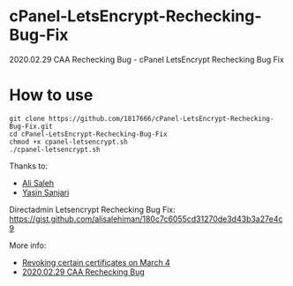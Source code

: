# cPanel-LetsEncrypt-Rechecking-Bug-Fix
2020.02.29 CAA Rechecking Bug - cPanel LetsEncrypt Rechecking Bug Fix 

# How to use
```
git clone https://github.com/1817666/cPanel-LetsEncrypt-Rechecking-Bug-Fix.git
cd cPanel-LetsEncrypt-Rechecking-Bug-Fix
chmod +x cpanel-letsencrypt.sh
./cpanel-letsencrypt.sh
```

Thanks to:
- [Ali Saleh](https://parsdev.com/)
- [Yasin Sanjari](https://configserver.pro/)

Directadmin Letsencrypt Rechecking Bug Fix: https://gist.github.com/alisalehiman/180c7c6055cd31270de3d43b3a27e4c9

More info:
- [Revoking certain certificates on March 4](https://community.letsencrypt.org/t/revoking-certain-certificates-on-march-4/114864)
- [2020.02.29 CAA Rechecking Bug](https://community.letsencrypt.org/t/2020-02-29-caa-rechecking-bug/114591)
